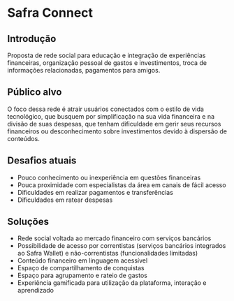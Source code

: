 # Safra Connect

## Introdução

Proposta de rede social para educação e integração de experiências financeiras, organização pessoal de gastos e investimentos, troca de informações relacionadas, pagamentos para amigos.

## Público alvo

O foco dessa rede é atrair usuários conectados com o estilo de vida tecnológico, que busquem por simplificação na sua vida financeira e na divisão de suas despesas, que tenham dificuldade em gerir seus recursos financeiros ou desconhecimento sobre investimentos devido à dispersão de conteúdos. 

## Desafios atuais

* Pouco conhecimento ou inexperiência em questões financeiras
* Pouca proximidade com especialistas da área em canais de fácil acesso
* Dificuldades em realizar pagamentos e transferências
* Dificuldades em ratear despesas

## Soluções

* Rede social voltada ao mercado financeiro com serviços bancários 
* Possibilidade de acesso por correntistas (serviços bancários integrados ao Safra Wallet) e não-correntistas (funcionalidades limitadas)
* Conteúdo financeiro em linguagem acessível
* Espaço de compartilhamento de conquistas
* Espaço para agrupamento e rateio de gastos
* Experiência gamificada para utilização da plataforma, interação e aprendizado
